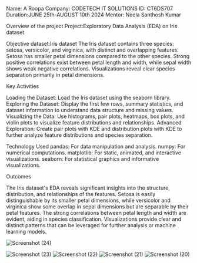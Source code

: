 Name: A Roopa
Company: CODETECH IT SOLUTIONS
ID: CT6DS707
Duration:JUNE 25th-AUGUST 10th 2024 
Mentor: Neela Santhosh Kumar  

Overview of the project
Project:Exploratory Data Analysis (EDA) on Iris dataset

Objective
dataset:Iris dataset
The Iris dataset contains three species: setosa, versicolor, and virginica, with distinct and overlapping features. Setosa has smaller petal dimensions compared to the other species. Strong positive correlations exist between petal length and width, while sepal width shows weak negative correlations. Visualizations reveal clear species separation primarily in petal dimensions.

Key Activities

Loading the Dataset: Load the Iris dataset using the seaborn library.
Exploring the Dataset: Display the first few rows, summary statistics, and dataset information to understand data structure and missing values.
Visualizing the Data: Use histograms, pair plots, heatmaps, box plots, and violin plots to visualize feature distributions and relationships.
Advanced Exploration: Create pair plots with KDE and distribution plots with KDE to further analyze feature distributions and species separation.

Technology Used
pandas: For data manipulation and analysis.
numpy: For numerical computations.
matplotlib: For static, animated, and interactive visualizations.
seaborn: For statistical graphics and informative visualizations.

Outcomes

The Iris dataset's EDA reveals significant insights into the structure, distribution, and relationships of the features. Setosa is easily distinguishable by its smaller petal dimensions, while versicolor and virginica show some overlap in sepal dimensions but are separable by their petal features. The strong correlations between petal length and width are evident, aiding in species classification. Visualizations provide clear and distinct patterns that can be leveraged for further analysis or machine learning models.

![Screenshot (24)](https://github.com/user-attachments/assets/b9b2a4c7-625d-4b0e-b86f-0ca2b0c3cd24)


![Screenshot (23)](https://github.com/user-attachments/assets/71af7c93-83a6-473d-af63-7c22aede12bb)
![Screenshot (22)](https://github.com/user-attachments/assets/041d5fa0-bda1-4910-9cfa-4ca4f29cb3d3)
![Screenshot (21)](https://github.com/user-attachments/assets/241028ab-ff8e-4e02-a80f-7c50961a9b26)
![Screenshot (20)](https://github.com/user-attachments/assets/8a5a858e-5d6a-47fa-a0de-4b8f81e4e7c4)















